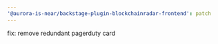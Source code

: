 ```yaml
---
'@aurora-is-near/backstage-plugin-blockchainradar-frontend': patch
---
```


fix: remove redundant pagerduty card
